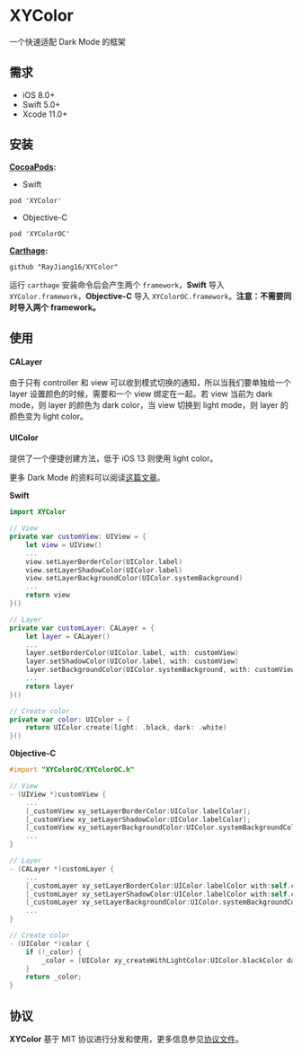 # XYColor
一个快速适配 Dark Mode 的框架

## 需求

- iOS 8.0+
- Swift 5.0+
- Xcode 11.0+

## 安装

**[CocoaPods](https://cocoapods.org/):**

- Swift
```
pod 'XYColor'
```
- Objective-C
```
pod 'XYColorOC'
```

**[Carthage](https://github.com/Carthage/Carthage):**

```
github "RayJiang16/XYColor"
```
运行 `carthage` 安装命令后会产生两个 `framework`，**Swift** 导入 `XYColor.framework`，**Objective-C** 导入 `XYColorOC.framework`。**注意：不需要同时导入两个 framework。**

## 使用

#### CALayer

由于只有 controller 和 view 可以收到模式切换的通知，所以当我们要单独给一个 layer 设置颜色的时候，需要和一个 view 绑定在一起。若 view 当前为 dark mode，则 layer 的颜色为 dark color，当 view 切换到 light mode，则 layer 的颜色变为 light color。

#### UIColor

提供了一个便捷创建方法，低于 iOS 13 则使用 light color。

更多 Dark Mode 的资料可以阅读[这篇文章](https://juejin.im/post/5cf6276be51d455a68490b26)。

**Swift**

```swift
import XYColor

// View
private var customView: UIView = {
    let view = UIView()
    ...
    view.setLayerBorderColor(UIColor.label)
    view.setLayerShadowColor(UIColor.label)
    view.setLayerBackgroundColor(UIColor.systemBackground)
    ...
    return view
}()

// Layer
private var customLayer: CALayer = {
    let layer = CALayer()
    ...
    layer.setBorderColor(UIColor.label, with: customView)
    layer.setShadowColor(UIColor.label, with: customView)
    layer.setBackgroundColor(UIColor.systemBackground, with: customView)
    ...
    return layer
}()

// Create color
private var color: UIColor = {
    return UIColor.create(light: .black, dark: .white)
}()
```

**Objective-C**
```objective-c
#import "XYColorOC/XYColorOC.h"

// View
- (UIView *)customView {
    ...
    [_customView xy_setLayerBorderColor:UIColor.labelColor];
    [_customView xy_setLayerShadowColor:UIColor.labelColor];
    [_customView xy_setLayerBackgroundColor:UIColor.systemBackgroundColor];
    ...
}

// Layer
- (CALayer *)customLayer {
    ...
    [_customLayer xy_setLayerBorderColor:UIColor.labelColor with:self.customView];
    [_customLayer xy_setLayerShadowColor:UIColor.labelColor with:self.customView];
    [_customLayer xy_setLayerBackgroundColor:UIColor.systemBackgroundColor with:self.customView];
    ...
}

// Create color
- (UIColor *)color {
    if (!_color) {
        _color = [UIColor xy_createWithLightColor:UIColor.blackColor darkColor:UIColor.whiteColor];
    }
    return _color;
}
```

## 协议

**XYColor** 基于 MIT 协议进行分发和使用，更多信息参见[协议文件](LICENSE)。